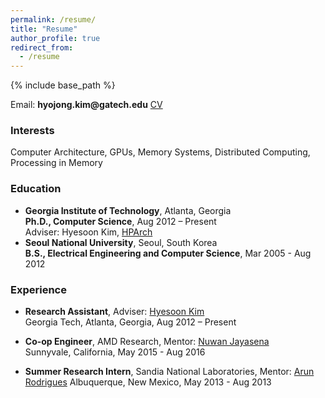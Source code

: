 ```yaml
---
permalink: /resume/
title: "Resume"
author_profile: true
redirect_from:
  - /resume
---
```


{% include base_path %}

Email: __hyojong.kim@gatech.edu__
[CV](https://www.dropbox.com/s/ew7v3mif9ng145h/resume_hyojong_kim_201909.pdf?dl=0)

### Interests
Computer Architecture, GPUs, Memory Systems, Distributed Computing, Processing in Memory

### Education
* __Georgia Institute of Technology__, Atlanta, Georgia  
__Ph.D., Computer Science__, Aug 2012 – Present  
Adviser: Hyesoon Kim, [HPArch](http://comparch.gatech.edu/hparch/)
* __Seoul National University__, Seoul, South Korea  
__B.S., Electrical Engineering and Computer Science__, Mar 2005 - Aug 2012

### Experience
* __Research Assistant__, Adviser: [Hyesoon Kim](https://www.cc.gatech.edu/~hyesoon/)  
Georgia Tech, Atlanta, Georgia, Aug 2012 – Present

* __Co-op Engineer__, AMD Research, Mentor: [Nuwan Jayasena](https://www.linkedin.com/in/nuwan/)  
Sunnyvale, California, May 2015 - Aug 2016

* __Summer Research Intern__, Sandia National Laboratories, Mentor: [Arun Rodrigues](https://www.linkedin.com/in/arun-rodrigues-a428031/)
Albuquerque, New Mexico, May 2013 - Aug 2013